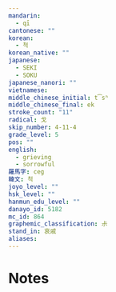 ```yaml
---
mandarin:
  - qī
cantonese: ""
korean:
  - 척
korean_native: ""
japanese:
  - SEKI
  - SOKU
japanese_nanori: ""
vietnamese:
middle_chinese_initial: t͡sʰ
middle_chinese_final: ek
stroke_count: "11"
radical: 戈
skip_number: 4-11-4
grade_level: 5
pos: ""
english:
  - grieving
  - sorrowful
羅馬字: ceg
韓文: 척
joyo_level: ""
hsk_level: ""
hanmun_edu_level: ""
danayo_id: 5182
mc_id: 864
graphemic_classification: 尗
stand_in: 哀戚
aliases:
---
```


# Notes
